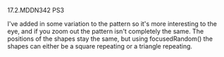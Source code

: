 17.2.MDDN342 PS3

I've added in some variation to the pattern so it's more interesting to the eye, and if you zoom out the pattern isn't completely the same. The positions of the shapes stay the same, but using focusedRandom() the shapes can either be a square repeating or a triangle repeating. 